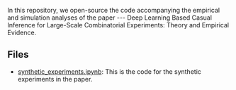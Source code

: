 In this repository, we open-source the code accompanying the empirical and simulation analyses of the paper --- Deep Learning Based Casual Inference for Large-Scale Combinatorial Experiments: Theory and Empirical Evidence.

## Files
* [synthetic_experiments.ipynb](https://github.com/zikunye2/deep_learning_based_causal_inference_for_combinatorial_experiments/blob/main/synthetic_experiments.ipynb): This is the code for the synthetic experiments in the paper.
